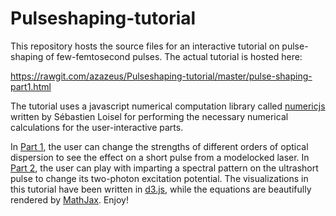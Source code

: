 # Pulseshaping-tutorial
This repository hosts the source files for an interactive tutorial on pulse-shaping of few-femtosecond pulses. The actual tutorial is hosted here:

https://rawgit.com/azazeus/Pulseshaping-tutorial/master/pulse-shaping-part1.html

The tutorial uses a javascript numerical computation library called [numericjs](https://github.com/sloisel/numeric/) written by Sébastien Loisel for performing the necessary numerical calculations for the user-interactive parts. 

In [Part 1](https://rawgit.com/azazeus/Pulseshaping-tutorial/master/), the user can change the strengths of different orders of optical dispersion to see the effect on a short pulse from a modelocked laser. In [Part 2](https://rawgit.com/azazeus/Pulseshaping-tutorial/master/pulse-shaping-part2.html), the user can play with imparting a spectral pattern on the ultrashort pulse to change its two-photon excitation potential. The visualizations in this tutorial have been written in [d3.js](https://www.d3.js), while the equations are beautifully rendered by [MathJax](https://www.mathjax.org/). Enjoy!
